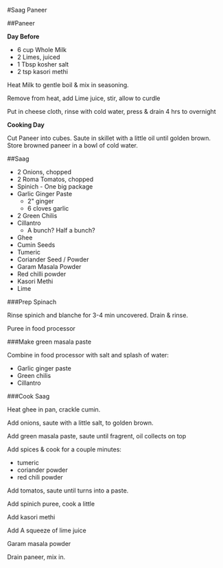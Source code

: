 #Saag Paneer

##Paneer

**Day Before**

 * 6 cup Whole Milk
 * 2 Limes, juiced
 * 1 Tbsp kosher salt
 * 2 tsp kasori methi
 
Heat Milk to gentle boil & mix in seasoning.

Remove from heat, add Lime juice, stir, allow to curdle

Put in cheese cloth, rinse with cold water, press & drain 4 hrs to overnight

**Cooking Day**

Cut Paneer into cubes. Saute in skillet with a little oil until golden brown. Store browned paneer in a bowl of cold water.

##Saag

 * 2 Onions, chopped
 * 2 Roma Tomatos, chopped
 * Spinich - One big package
 * Garlic Ginger Paste
   * 2" ginger
   * 6 cloves garlic
 * 2 Green Chilis
 * Cillantro
   * A bunch? Half a bunch?
 * Ghee
 * Cumin Seeds
 * Tumeric
 * Coriander Seed / Powder
 * Garam Masala Powder
 * Red chilli powder
 * Kasori Methi
 * Lime


###Prep Spinach

Rinse spinich and blanche for 3-4 min uncovered. Drain & rinse.

Puree in food processor

###Make green masala paste

Combine in food processor with salt and splash of water:

 * Garlic ginger paste
 * Green chilis
 * Cillantro

###Cook Saag

Heat ghee in pan, crackle cumin.

Add onions, saute with a little salt, to golden brown.

Add green masala paste, saute until fragrent, oil collects on top

Add spices & cook for a couple minutes:

 * tumeric
 * coriander powder
 * red chili powder
 
Add tomatos, saute until turns into a paste.

Add spinich puree, cook a little

Add kasori methi

Add A squeeze of lime juice

Garam masala powder

Drain paneer, mix in.
